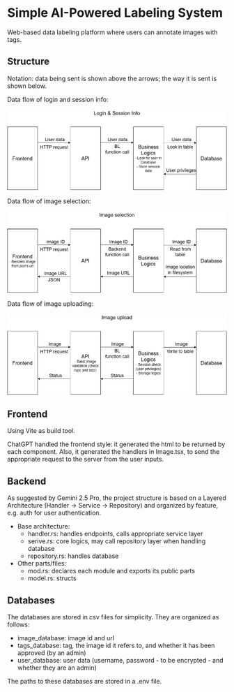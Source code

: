 # Simple AI-Powered Labeling System

Web-based data labeling platform where users can annotate images with tags.

## Structure

Notation: data being sent is shown above the arrows; the way it is sent is shown below.

Data flow of login and session info:

![](/docs/login_flow.png)

Data flow of image selection:

![](/docs/image_selection_flow.png)

Data flow of image uploading:

![](/docs/image_upload_flow.png)

## Frontend

Using Vite as build tool.

ChatGPT handled the frontend style: it generated the html to be returned by each component. Also, it generated the handlers in Image.tsx, to send the appropriate request to the server from the user inputs.

## Backend

As suggested by Gemini 2.5 Pro, the project structure is based on a Layered Architecture (Handler -> Service -> Repository) and organized by feature, e.g. auth for user authentication.
* Base architecture:
    - handler.rs: handles endpoints, calls appropriate service layer
    - serive.rs: core logics, may call repository layer when handling database
    - repository.rs: handles database
* Other parts/files:
    - mod.rs: declares each module and exports its public parts
    - model.rs: structs

## Databases

The databases are stored in csv files for simplicity. They are organized as follows:
* image_database: image id and url
* tags_database: tag, the image id it refers to, and whether it has been approved (by an admin)
* user_database: user data (username, password - to be encrypted - and whether they are an admin)

The paths to these databases are stored in a .env file.